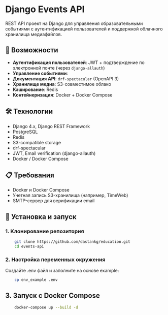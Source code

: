 # Django Events API

REST API проект на Django для управления образовательными событиями с аутентификацией пользователей и поддержкой облачного хранилища медиафайлов.

## 🚀 Возможности

- **Аутентификация пользователей**: JWT + подтверждение по электронной почте (через `django-allauth`)
- **Управление событиями**: 
- **Документация API**: `drf-spectacular` (OpenAPI 3)
- **Хранилище медиа**: S3-совместимое облако
- **Кэширование**: Redis
- **Контейнеризация**: Docker + Docker Compose

## 🛠️ Технологии

- Django 4.x, Django REST Framework
- PostgreSQL
- Redis
- S3-compatible storage
- drf-spectacular
- JWT, Email verification (django-allauth)
- Docker / Docker Compose

## 📋 Требования

- Docker и Docker Compose
- Учетная запись S3-хранилища (например, TimeWeb)
- SMTP-сервер для верификации email

## 🔧 Установка и запуск

### 1. Клонирование репозитория

```bash
    git clone https://github.com/dastankg/education.git
    cd events-api
```
### 2. Настройка переменных окружения
Создайте .env файл и заполните на основе example:
    
```bash
    cp env_example .env
```
## 3. Запуск с Docker Compose
```bash
    docker-compose up --build -d
```
